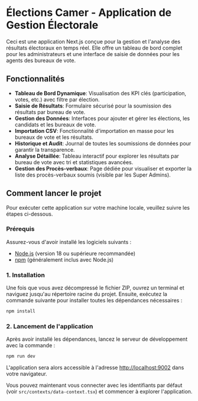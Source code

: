 # Élections Camer - Application de Gestion Électorale

Ceci est une application Next.js conçue pour la gestion et l'analyse des résultats électoraux en temps réel. Elle offre un tableau de bord complet pour les administrateurs et une interface de saisie de données pour les agents des bureaux de vote.

## Fonctionnalités

- **Tableau de Bord Dynamique**: Visualisation des KPI clés (participation, votes, etc.) avec filtre par élection.
- **Saisie de Résultats**: Formulaire sécurisé pour la soumission des résultats par bureau de vote.
- **Gestion des Données**: Interfaces pour ajouter et gérer les élections, les candidats et les bureaux de vote.
- **Importation CSV**: Fonctionnalité d'importation en masse pour les bureaux de vote et les résultats.
- **Historique et Audit**: Journal de toutes les soumissions de données pour garantir la transparence.
- **Analyse Détaillée**: Tableau interactif pour explorer les résultats par bureau de vote avec tri et statistiques avancées.
- **Gestion des Procès-verbaux**: Page dédiée pour visualiser et exporter la liste des procès-verbaux soumis (visible par les Super Admins).

## Comment lancer le projet

Pour exécuter cette application sur votre machine locale, veuillez suivre les étapes ci-dessous.

### Prérequis

Assurez-vous d'avoir installé les logiciels suivants :
- [Node.js](https://nodejs.org/) (version 18 ou supérieure recommandée)
- [npm](https://www.npmjs.com/) (généralement inclus avec Node.js)

### 1. Installation

Une fois que vous avez décompressé le fichier ZIP, ouvrez un terminal et naviguez jusqu'au répertoire racine du projet. Ensuite, exécutez la commande suivante pour installer toutes les dépendances nécessaires :

```bash
npm install
```

### 2. Lancement de l'application

Après avoir installé les dépendances, lancez le serveur de développement avec la commande :

```bash
npm run dev
```

L'application sera alors accessible à l'adresse [http://localhost:9002](http://localhost:9002) dans votre navigateur.

Vous pouvez maintenant vous connecter avec les identifiants par défaut (voir `src/contexts/data-context.tsx`) et commencer à explorer l'application.
